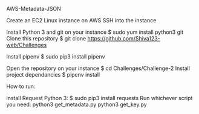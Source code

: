 AWS-Metadata-JSON

Create an EC2 Linux instance on AWS
SSH into the instance

Install Python 3 and git on your instance
$ sudo yum install python3 git
Clone this repository
$ git clone https://github.com/Shiva123-web/Challenges

Install pipenv
$ sudo pip3 install pipenv

Open the repository on your instance
$ cd Challenges/Challenge-2
Install project dependancies
$ pipenv install


How to run:

install Request Python 3: 
$ sudo pip3 install requests
Run whichever script you need:
python3 get_metadata.py
python3 get_key.py
